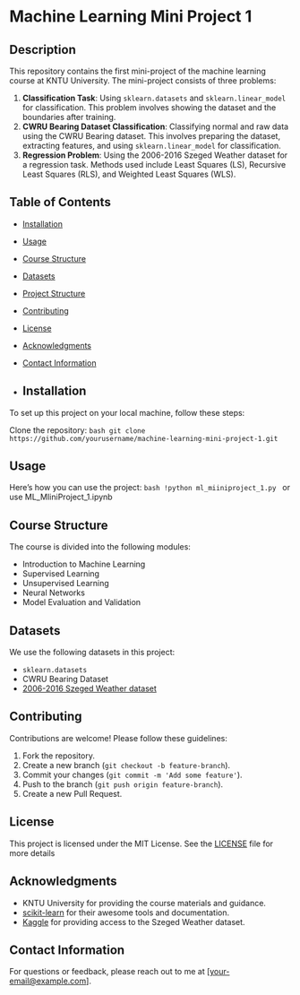 # Machine Learning Mini Project 1
## Description
This repository contains the first mini-project of the machine learning course at KNTU University. The mini-project consists of three problems:
1. **Classification Task**: Using `sklearn.datasets` and `sklearn.linear_model` for classification. This problem involves showing the dataset and the boundaries after training.
2. **CWRU Bearing Dataset Classification**: Classifying normal and raw data using the CWRU Bearing dataset. This involves preparing the dataset, extracting features, and using `sklearn.linear_model` for classification.
3. **Regression Problem**: Using the 2006-2016 Szeged Weather dataset for a regression task. Methods used include Least Squares (LS), Recursive Least Squares (RLS), and Weighted Least Squares (WLS).

## Table of Contents
- [Installation](#installation)
- [Usage](#usage)
- [Course Structure](#course-structure)
- [Datasets](#datasets)
- [Project Structure](#project-structure)
- [Contributing](#contributing)
- [License](#license)
- [Acknowledgments](#acknowledgments)
- [Contact Information](#contact-information)

- ## Installation
To set up this project on your local machine, follow these steps:

Clone the repository:
    ```bash
    git clone https://github.com/yourusername/machine-learning-mini-project-1.git
    ```


    
## Usage
Here’s how you can use the project:
    ```bash
    !python ml_miiniproject_1.py
    ```
    or
   use ML_MIiniProject_1.ipynb
   
## Course Structure
The course is divided into the following modules:
- Introduction to Machine Learning
- Supervised Learning
- Unsupervised Learning
- Neural Networks
- Model Evaluation and Validation

## Datasets
We use the following datasets in this project:
- `sklearn.datasets`
- CWRU Bearing Dataset
- [2006-2016 Szeged Weather dataset](https://www.kaggle.com/datasets/budincsevity/szeged-weather)

   
## Contributing
Contributions are welcome! Please follow these guidelines:

1. Fork the repository.
2. Create a new branch (`git checkout -b feature-branch`).
3. Commit your changes (`git commit -m 'Add some feature'`).
4. Push to the branch (`git push origin feature-branch`).
5. Create a new Pull Request.

## License
This project is licensed under the MIT License. See the [LICENSE](LICENSE) file for more details

## Acknowledgments
- KNTU University for providing the course materials and guidance.
- [scikit-learn](https://scikit-learn.org/) for their awesome tools and documentation.
- [Kaggle](https://www.kaggle.com/) for providing access to the Szeged Weather dataset.

## Contact Information
For questions or feedback, please reach out to me at [your-email@example.com].
